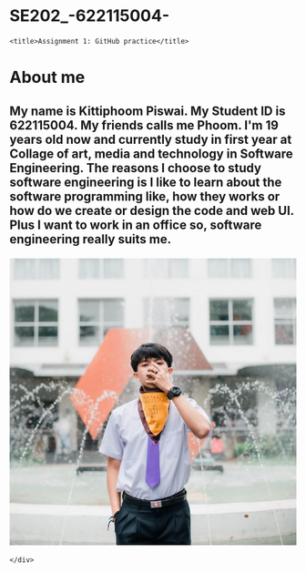 # SE202_-622115004-<!DOCTYPE html>
<html>

<head>
    <meta charset="utf-8" />
    <link rel="stylesheet" href="style.css" />
  
    <title>Assignment 1: GitHub practice</title>
</head>

<body>
    <h1>About me</h1>
    <div>
        <h2>
            <p> My name is Kittiphoom Piswai. My Student ID is 622115004. My friends calls me Phoom. I'm 19 years old now and currently study in
                first year at Collage of art, media and technology in Software Engineering. The reasons I choose to study
                software engineering is I like to learn about the software programming like, how they works or how do we create or
                design the code and web UI. Plus I want to work in an office so, software engineering really
                suits me.
        </h2>
        </p>
        <img src = me1.jpg>
        
       
    </div>
</body>

</html>
